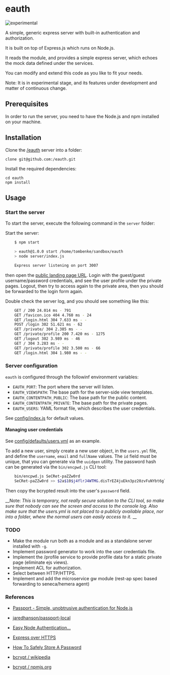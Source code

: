 eauth
=====

![experimental](http://badges.github.io/stability-badges/dist/experimental.svg)

A simple, generic express server with built-in authentication and authorization.

It is built on top of Express.js which runs on Node.js.

It reads the  module, and provides a simple express server,
which echoes the mock data defined under the services.

You can modify and extend this code as you like to fit your needs.

Note: It is in experimental stage, and its features under development and matter of continuous change.


## Prerequisites

In order to run the server, you need to have the Node.js and npm installed on your machine.


## Installation

Clone the [/eauth](https://github.com//eauth) server into a folder:

    clone git@github.com:/eauth.git

Install the required dependencies:

    cd eauth
    npm install


## Usage

### Start the server

To start the server, execute the following command in the `server` folder:

Start the server:

```bash
    $ npm start

    > eauth@1.0.0 start /home/tombenke/sandbox/eauth
    > node server/index.js

    Express server listening on port 3007
```

then open the [public landing page URL](http://localhost:3007).
Login with the guest/guest username/password credentials,
and see the user profile under the private pages.
Logout, then try to access again to the private area, then you should be forwarded 
to the login form again.

Double check the server log, and you should see something like this:

```bash
    GET / 200 24.014 ms - 791
    GET /favicon.ico 404 4.760 ms - 24
    GET /login.html 304 7.633 ms - -
    POST /login 302 51.621 ms - 62
    GET /private/ 304 2.385 ms - -
    GET /private/profile 200 7.420 ms - 1275
    GET /logout 302 3.989 ms - 46
    GET / 304 3.283 ms - -
    GET /private/profile 302 3.500 ms - 66
    GET /login.html 304 1.980 ms - -
```

### Server configuration

`eauth` is configured through the followinf environment variables:

- `EAUTH_PORT`: The port where the server will listen.
- `EAUTH_VIEWSPATH`: The base path for the server-side view templates.
- `EAUTH_CONTENTPATH_PUBLIC`: The base path for the public content.
- `EAUTH_CONTENTPATH_PRIVATE`: The base path for the private pages.
- `EAUTH_USERS`: YAML format file, which describes the user credentials.

See [config/index.js](config/index.js) for default values.

#### Managing user credentials

See [config/defaults/users.yml](config/defaults/users.yml) as an example.

To add a new user, simply create a new user object, in the `users.yml` file, and define the `username`, `email` and `fullName` values.
The `id` field must be unique, that you can generate via the `uuidgen` utility.
The password hash can be generated via the `bin/encpwd.js` CLI tool:


```bash
    bin/encpwd.js SeCRet-paZZw0rd
    SeCRet-paZZw0rd >> $2a$10$j4flrJ4WTMG.disTrEZ4juEkn3pz20zvFuNYbt6gli3Qiuv5emTDe
```

Then copy the bcrypted result into the user's `password` field.

__Note: _This is temporary, not really secure solution to the CLI tool, so make sure that nobody can see the screen and access to the console log.
Also make sure that the users.yml is not placed to a publicly available place, nor into a folder, where the normal users can easily access to it._
__


### TODO
- Make the module run both as a module and as a standalone server installed with `-g`.
- Implement password generator to work into the user credentials file.
- Implement the /profile service to provide profile data for a static private page
  (eliminate ejs views).
- Implement ACL for authorization.
- Select between HTTP/HTTPS.
- Implement and add the microservice gw module (rest-ap spec based forwarding to seneca/hemera agent)

### References
- [Passport - Simple, unobtrusive authentication for Node.js](http://www.passportjs.org/)
- [jaredhanson/passport-local](https://github.com/jaredhanson/passport-local)
- [Easy Node Authentication...](https://scotch.io/tutorials/easy-node-authentication-setup-and-local)
- [Express over HTTPS](http://blog.mgechev.com/2014/02/19/create-https-tls-ssl-application-with-express-nodejs/)

- [How To Safely Store A Password](https://codahale.com/how-to-safely-store-a-password/)
- [bcrypt / wikipedia](https://en.wikipedia.org/wiki/Bcrypt)
- [bcrypt / npmjs.org](https://www.npmjs.com/package/bcrypt)

